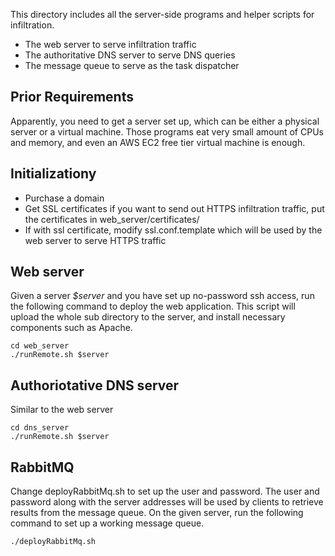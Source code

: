 This directory includes all the server-side programs and helper scripts for infiltration.
* The web server to serve infiltration traffic
* The authoritative DNS server to serve DNS queries
* The message queue to serve as the task dispatcher

## Prior Requirements
Apparently, you need to get a server set up, which can be either a physical server or a virtual machine.
Those programs eat very small amount of CPUs and memory, and even an AWS EC2 free tier virtual machine is enough.

## Initializationy
* Purchase a domain
* Get SSL certificates if you want to send out HTTPS infiltration traffic, put the certificates in web_server/certificates/
* If with ssl certificate, modify ssl.conf.template which will be used by the web server to serve HTTPS traffic

## Web server
Given a server *$server* and you have set up no-password ssh access, run the following command to deploy the web application.
This script will upload the whole sub directory to the server, and install necessary components such as Apache.
```
cd web_server
./runRemote.sh $server
```

## Authoriotative DNS server
Similar to the web server
```
cd dns_server
./runRemote.sh $server
```

## RabbitMQ
Change deployRabbitMq.sh to set up the user and password. The user and password along with the server addresses will be used by clients to retrieve results from the message queue.
On the given server, run the following command to set up a working message queue.
```
./deployRabbitMq.sh
```

